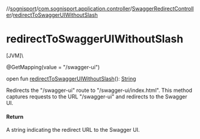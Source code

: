 //[sognisport](../../../index.md)/[com.sognisport.application.controller](../index.md)/[SwaggerRedirectController](index.md)/[redirectToSwaggerUIWithoutSlash](redirect-to-swagger-u-i-without-slash.md)

# redirectToSwaggerUIWithoutSlash

[JVM]\

@GetMapping(value = &quot;/swagger-ui&quot;)

open fun [redirectToSwaggerUIWithoutSlash](redirect-to-swagger-u-i-without-slash.md)(): [String](https://docs.oracle.com/javase/8/docs/api/java/lang/String.html)

Redirects the &quot;/swagger-ui&quot; route to &quot;/swagger-ui/index.html&quot;. This method captures requests to the URL &quot;/swagger-ui&quot; and redirects to the Swagger UI.

#### Return

A string indicating the redirect URL to the Swagger UI.
